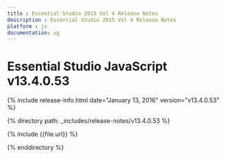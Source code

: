 ```yaml
---
title : Essential Studio 2015 Vol 4 Release Notes
description : Essential Studio 2015 Vol 4 Release Notes
platform : js
documentation: ug
---
```


# Essential Studio JavaScript v13.4.0.53

{% include release-info.html date="January 13, 2016" version="v13.4.0.53" %} 

{% directory path: _includes/release-notes/v13.4.0.53 %}

{% include {{file.url}} %}

{% enddirectory %}